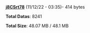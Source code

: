 [**j8CSrt78**](/data/j8CSrt78.txt) (11/12/22 - 03:35)- 414 bytes

**Total Datas**: 8241

**Total Size**: 48.07 MB / 48.1 MB